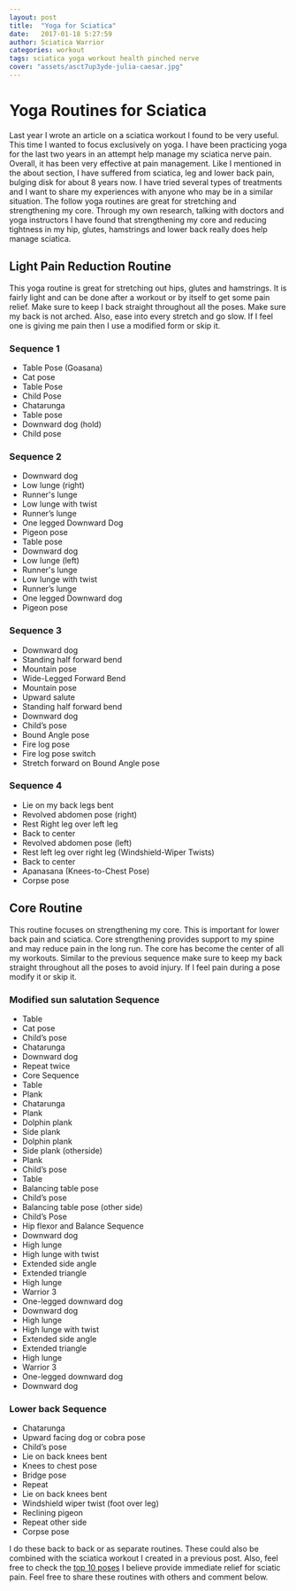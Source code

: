 ```yaml
---
layout: post
title:  "Yoga for Sciatica"
date:   2017-01-18 5:27:59
author: Sciatica Warrior
categories: workout
tags: sciatica yoga workout health pinched nerve
cover: "assets/asct7up3yde-julia-caesar.jpg"
---
```



# Yoga Routines for Sciatica

Last year I wrote an article on a sciatica workout I found to be very useful. This time I wanted to focus exclusively on yoga. I have been practicing yoga for the last two years in an attempt help manage my sciatica nerve pain. Overall, it has been very effective at pain management. Like I mentioned in the about section, I have suffered from sciatica, leg and lower back pain, bulging disk for about 8 years now. I have tried several types of treatments and I want to share my experiences with anyone who may be in a similar situation. The follow yoga routines are great for stretching and strengthening my core. Through my own research, talking with doctors and yoga instructors I have found that strengthening my core and reducing tightness in my hip, glutes, hamstrings and lower back really does help manage sciatica. 

## Light Pain Reduction Routine
This yoga routine is great for stretching out hips, glutes and hamstrings. It is fairly light and can be done after a workout or by itself to get some pain relief. Make sure to keep I back straight throughout all the poses. Make sure my back is not arched. Also, ease into every stretch and go slow. If I feel one is giving me pain then I use a modified form or skip it. 

### Sequence 1
* Table Pose (Goasana)
* Cat pose
* Table Pose
* Child Pose
* Chatarunga
* Table pose
* Downward dog (hold)
* Child pose
### Sequence 2
* Downward dog
* Low lunge (right)
* Runner's lunge
* Low lunge with twist
* Runner’s lunge
* One legged Downward Dog 
* Pigeon pose
* Table pose
* Downward dog
* Low lunge (left)
* Runner's lunge
* Low lunge with twist
* Runner’s lunge
* One legged Downward dog
* Pigeon pose
### Sequence 3
* Downward dog
* Standing half forward bend
* Mountain pose
* Wide-Legged Forward Bend
* Mountain pose 
* Upward salute
* Standing half forward bend
* Downward dog
* Child’s pose
* Bound Angle pose
* Fire log pose
* Fire log pose switch
* Stretch forward on Bound Angle pose
### Sequence 4
* Lie on my back legs bent
* Revolved abdomen pose (right)
* Rest Right leg over left leg
* Back to center
* Revolved abdomen pose (left)
* Rest left leg over right leg (Windshield-Wiper Twists)
* Back to center
* Apanasana (Knees-to-Chest Pose)
* Corpse pose


## Core Routine
This routine focuses on strengthening my core. This is important for lower back pain and sciatica. Core strengthening provides support to my spine and may reduce pain in the long run. The core has become the center of all my workouts. Similar to the previous sequence make sure to keep my back straight throughout all the poses to avoid injury. If I feel pain during a pose modify it or skip it.

### Modified sun salutation Sequence
* Table
* Cat pose
* Child’s pose
* Chatarunga
* Downward dog
* Repeat twice
* Core Sequence
* Table
* Plank
* Chatarunga
* Plank
* Dolphin plank
* Side plank
* Dolphin plank
* Side plank (otherside)
* Plank
* Child’s pose
* Table
* Balancing table pose
* Child’s pose
* Balancing table pose (other side)
* Child’s Pose
* Hip flexor and Balance Sequence
* Downward dog
* High lunge
* High lunge with twist
* Extended side angle
* Extended triangle
* High lunge
* Warrior 3
* One-legged downward dog
* Downward dog
* High lunge
* High lunge with twist
* Extended side angle
* Extended triangle
* High lunge
* Warrior 3
* One-legged downward dog
* Downward dog
### Lower back Sequence
* Chatarunga
* Upward facing dog or cobra pose
* Child’s pose
* Lie on back knees bent
* Knees to chest pose
* Bridge pose
* Repeat
* Lie on back knees bent
* Windshield wiper twist (foot over leg)
* Reclining pigeon
* Repeat other side
* Corpse pose

I do these back to back or as separate routines. These could also be combined with the sciatica workout I created in a previous post. Also, feel free to check the [top 10 poses](http://sciaticawarrior.github.io/sciaticaworkout/workout/2017/02/20/sciatica-top10yoga.html) I believe provide immediate relief for sciatic pain. Feel free to share these routines with others and comment below. 
